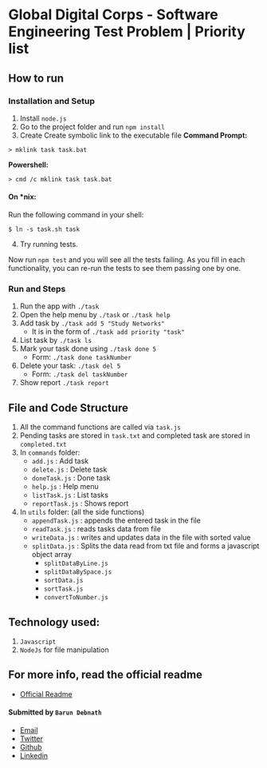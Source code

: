 # Global Digital Corps - Software Engineering Test Problem | Priority list

## How to run

### Installation and Setup

1. Install `node.js`
2. Go to the project folder and run `npm install`
3. Create Create symbolic link to the executable file
   **Command Prompt:**

```
> mklink task task.bat
```

**Powershell:**

```
> cmd /c mklink task task.bat
```

#### On \*nix:

Run the following command in your shell:

```
$ ln -s task.sh task
```

4. Try running tests.

Now run `npm test` and you will see all the tests failing. As you fill in each functionality, you can re-run the tests to see them passing one by one.

### Run and Steps

1. Run the app with `./task`
2. Open the help menu by `./task` or `./task help`
3. Add task by `./task add 5 "Study Networks"`
   - It is in the form of `./task add priority "task"`
4. List task by `./task ls`
5. Mark your task done using `./task done 5`
   - Form: `./task done taskNumber`
6. Delete your task: `./task del 5`
   - Form: `./task del taskNumber`
7. Show report `./task report`

## File and Code Structure

1. All the command functions are called via `task.js`
2. Pending tasks are stored in `task.txt` and completed task are stored in `completed.txt`
3. In `commands` folder:
   - `add.js` : Add task
   - `delete.js` : Delete task
   - `doneTask.js` : Done task
   - `help.js` : Help menu
   - `listTask.js` : List tasks
   - `reportTask.js` : Shows report
4. In `utils` folder: (all the side functions)
   - `appendTask.js` : appends the entered task in the file
   - `readTask.js` : reads tasks data from file
   - `writeData.js` : writes and updates data in the file with sorted value
   - `splitData.js` : Splits the data read from txt file and forms a javascript object array
     - `splitDataByLine.js`
     - `splitDataBySpace.js`
     - `sortData.js`
     - `sortTask.js`
     - `convertToNumber.js`

## Technology used:

1. `Javascript`
2. `NodeJs` for file manipulation

## For more info, read the official readme

- [Official Readme](./README-official.md)

#### Submitted by `Barun Debnath`

- [Email](barundebnath91@gmail.com)
- [Twitter](https://twitter.com/dcryptic_)
- [Github](https://github.com/d-cryptic)
- [Linkedin](https://linkedin.com/in/barundebnath)
